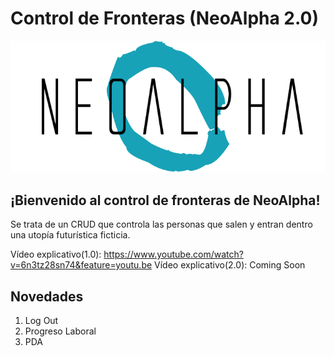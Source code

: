 # Control de Fronteras (NeoAlpha 2.0)

<img src="capturas/cabeceraN.png" alt="logo">

## ¡Bienvenido al control de fronteras de NeoAlpha!

Se trata de un CRUD que controla las personas que salen y entran dentro una utopía futurística ficticia.

Vídeo explicativo(1.0): https://www.youtube.com/watch?v=6n3tz28sn74&feature=youtu.be
Vídeo explicativo(2.0): Coming Soon

## Novedades
1. Log Out
2. Progreso Laboral
3. PDA
